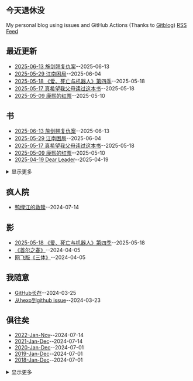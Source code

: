 ## 今天退休没
My personal blog using issues and GitHub Actions (Thanks to [Gitblog](https://github.com/yihong0618/gitblog))
[RSS Feed](https://raw.githubusercontent.com/myccnn/tuix40/master/feed.xml)

## 最近更新
- [2025-06-13 施剑翘复仇案](https://github.com/myccnn/tuix40/issues/49)--2025-06-13
- [2025-05-29 江南困局](https://github.com/myccnn/tuix40/issues/48)--2025-06-04
- [2025-05-18 《爱、死亡与机器人》第四季](https://github.com/myccnn/tuix40/issues/47)--2025-05-18
- [2025-05-17 真希望我父母读过这本书](https://github.com/myccnn/tuix40/issues/46)--2025-05-18
- [2025-05-09 康熙的红票](https://github.com/myccnn/tuix40/issues/45)--2025-05-10
## 书
- [2025-06-13 施剑翘复仇案](https://github.com/myccnn/tuix40/issues/49)--2025-06-13
- [2025-05-29 江南困局](https://github.com/myccnn/tuix40/issues/48)--2025-06-04
- [2025-05-17 真希望我父母读过这本书](https://github.com/myccnn/tuix40/issues/46)--2025-05-18
- [2025-05-09 康熙的红票](https://github.com/myccnn/tuix40/issues/45)--2025-05-10
- [2025-04-19 Dear Leader](https://github.com/myccnn/tuix40/issues/44)--2025-04-19
<details><summary>显示更多</summary>

- [2025-03-18 The Rise and Fall of the EAST](https://github.com/myccnn/tuix40/issues/43)--2025-03-18
- [2024-11-22 国家为什么会失败](https://github.com/myccnn/tuix40/issues/42)--2024-11-24
- [2024-10-22 素食者](https://github.com/myccnn/tuix40/issues/41)--2024-10-23
- [2024-10-17 三国前夜](https://github.com/myccnn/tuix40/issues/40)--2024-10-19
- [2024-09-13 The Catcher in the Rye](https://github.com/myccnn/tuix40/issues/39)--2024-09-13
- [2024-08-31 娜斯佳的眼泪](https://github.com/myccnn/tuix40/issues/38)--2024-09-01
- [2024-08-27 皇帝圆舞曲](https://github.com/myccnn/tuix40/issues/37)--2024-08-27
- [2024-07-26 雍正王朝之大义决迷](https://github.com/myccnn/tuix40/issues/36)--2024-07-26
- [2024-07-14 银元时代生活史](https://github.com/myccnn/tuix40/issues/32)--2024-07-14
- [2024-06-20 人生复本](https://github.com/myccnn/tuix40/issues/23)--2024-06-20
- [2024-06-19 我不做英雄](https://github.com/myccnn/tuix40/issues/22)--2024-06-19
- [2024-06-11 魏玛德国](https://github.com/myccnn/tuix40/issues/21)--2024-06-13
- [2024-05-24 文学之冬](https://github.com/myccnn/tuix40/issues/20)--2024-05-22
- [2024-05-08 天朝的崩溃](https://github.com/myccnn/tuix40/issues/19)--2024-05-08
- [2024-04-08 1903](https://github.com/myccnn/tuix40/issues/18)--2024-04-09
- [2024-03-26 金翼](https://github.com/myccnn/tuix40/issues/15)--2024-03-26
- [2024-03-18 焚身以火](https://github.com/myccnn/tuix40/issues/13)--2024-03-24
- [2024-03-13 法兰西的陷落](https://github.com/myccnn/tuix40/issues/12)--2024-03-24
- [2024-03-04 平乐县志](https://github.com/myccnn/tuix40/issues/11)--2024-03-24
- [2024-02-29 龙头蛇尾](https://github.com/myccnn/tuix40/issues/10)--2024-03-24
- [2024-02-05 脱轨的革命](https://github.com/myccnn/tuix40/issues/9)--2024-03-24
- [2024-01-16 战火中国](https://github.com/myccnn/tuix40/issues/8)--2024-03-24
- [2023-12-31 书单](https://github.com/myccnn/tuix40/issues/7)--2024-03-24
- [2023-09-30 书单](https://github.com/myccnn/tuix40/issues/6)--2024-03-24
- [2023-06-30 书单](https://github.com/myccnn/tuix40/issues/5)--2024-03-24
- [2023-03-31 书单](https://github.com/myccnn/tuix40/issues/4)--2024-03-24
- [2022-12-31 书单](https://github.com/myccnn/tuix40/issues/3)--2024-03-23
</details>

## 疯人院
- [鸭绿江的救赎](https://github.com/myccnn/tuix40/issues/35)--2024-07-14
## 影
- [2025-05-18 《爱、死亡与机器人》第四季](https://github.com/myccnn/tuix40/issues/47)--2025-05-18
- [《首尔之春》](https://github.com/myccnn/tuix40/issues/17)--2024-04-05
- [网飞版《三体》](https://github.com/myccnn/tuix40/issues/16)--2024-04-05
## 我随意
- [GitHub长存](https://github.com/myccnn/tuix40/issues/14)--2024-03-25
- [从hexo到github issue](https://github.com/myccnn/tuix40/issues/2)--2024-03-23
## 俱往矣
- [2022-Jan-Nov](https://github.com/myccnn/tuix40/issues/34)--2024-07-14
- [2021-Jan-Dec](https://github.com/myccnn/tuix40/issues/33)--2024-07-14
- [2020-Jan-Dec](https://github.com/myccnn/tuix40/issues/31)--2024-07-01
- [2019-Jan-Dec](https://github.com/myccnn/tuix40/issues/30)--2024-07-01
- [2018-Jan-Dec](https://github.com/myccnn/tuix40/issues/29)--2024-07-01
<details><summary>显示更多</summary>

- [2017-Jan-Dec](https://github.com/myccnn/tuix40/issues/28)--2024-06-27
- [2016-Jan-Dec](https://github.com/myccnn/tuix40/issues/27)--2024-06-26
- [2015-Jan-Dec](https://github.com/myccnn/tuix40/issues/26)--2024-06-26
- [2014-Jan-Dec](https://github.com/myccnn/tuix40/issues/25)--2024-06-26
- [2013-Sep-Dec](https://github.com/myccnn/tuix40/issues/24)--2024-06-26
</details>


